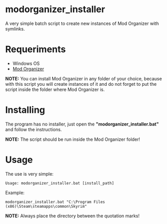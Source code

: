# modorganizer_installer
A very simple batch script to create new instances of Mod Organizer with symlinks.

# Requeriments
* Windows OS
* [Mod Organizer](http://www.nexusmods.com/skyrim/mods/1334)

**NOTE:** You can install Mod Organizer in any folder of your choice, because with this script you will create instances of it and do not forget to put the script inside the folder where Mod Organizer is.

# Installing
The program has no installer, just open the **"modorganizer_installer.bat"** and follow the instructions.

**NOTE:** The script should be run inside the Mod Organizer folder!

# Usage
The use is very simple:

`Usage: modorganizer_installer.bat [install_path]`

Example:

`modorganizer_installer.bat "C:\Program Files (x86)\Steam\steamapps\common\Skyrim"`

**NOTE:** Always place the directory between the quotation marks!
